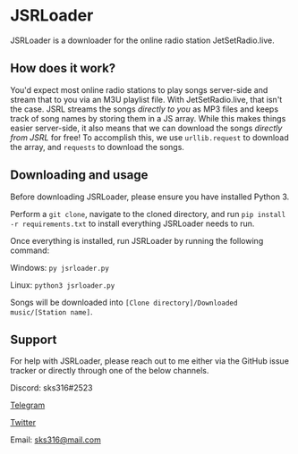 # JSRLoader

JSRLoader is a downloader for the online radio station JetSetRadio.live. 

## How does it work?

You'd expect most online radio stations to play songs server-side and stream that to you via an M3U playlist file. With JetSetRadio.live, that isn't the case. JSRL streams the songs *directly to you* as MP3 files and keeps track of song names by storing them in a JS array. While this makes things easier server-side, it also means that we can download the songs *directly from JSRL* for free! To accomplish this, we use `urllib.request` to download the array, and `requests` to download the songs.

## Downloading and usage

Before downloading JSRLoader, please ensure you have installed Python 3.

Perform a `git clone`, navigate to the cloned directory, and run `pip install -r requirements.txt` to install everything JSRLoader needs to run.

Once everything is installed, run JSRLoader by running the following command:

Windows: `py jsrloader.py`

Linux: `python3 jsrloader.py`

Songs will be downloaded into `[Clone directory]/Downloaded music/[Station name]`.

## Support

For help with JSRLoader, please reach out to me either via the GitHub issue tracker or directly through one of the below channels.

Discord: sks316#2523

[Telegram](https://t.me/sks316_2523)

[Twitter](https://twitter.com/sks316_)

Email: sks316@mail.com
